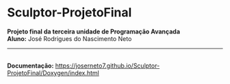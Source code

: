 # Sculptor-ProjetoFinal
<b>Projeto final da terceira unidade de Programação Avançada</b>  
               <b>Aluno:</b> José Rodrigues do Nascimento Neto
                                                       <hr/> <br/><b>Documentação:</b> https://joserneto7.github.io/Sculptor-ProjetoFinal/Doxygen/index.html

